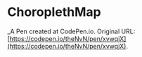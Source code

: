 # ChoroplethMap
 _A Pen created at CodePen.io. Original URL: [https://codepen.io/theNvN/pen/xvwqjX](https://codepen.io/theNvN/pen/xvwqjX).

 